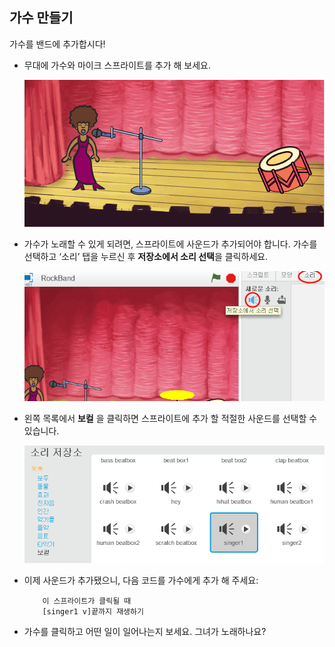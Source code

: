 ## 가수 만들기

가수를 밴드에 추가합시다!

+ 무대에 가수와 마이크 스프라이트를 추가 해 보세요.
    
    ![스크린 샷](images/band-singer-mic.png)

+ 가수가 노래할 수 있게 되려면, 스프라이트에 사운드가 추가되어야 합니다. 가수를 선택하고 ‘소리’ 탭을 누르신 후 **저장소에서 소리 선택**을 클릭하세요.
    
    ![스크린 샷](images/band-import-sound.png)

+ 왼쪽 목록에서 **보컬** 을 클릭하면 스프라이트에 추가 할 적절한 사운드를 선택할 수 있습니다.
    
    ![스크린 샷](images/band-choose-sound.png)

+ 이제 사운드가 추가됐으니, 다음 코드를 가수에게 추가 해 주세요:
    
    ```blocks
        이 스프라이트가 클릭될 때
        [singer1 v]끝까지 재생하기
    ```

+ 가수를 클릭하고 어떤 일이 일어나는지 보세요. 그녀가 노래하나요?
